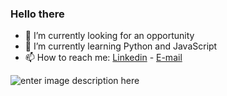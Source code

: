 ### Hello there 



- 🔭 I’m currently looking for an opportunity 
- 🌱 I’m currently learning Python and JavaScript
- 📫 How to reach me: [Linkedin](www.linkedin.com/in/gustavo-dm) - [E-mail](mailto:gustavothemoraes@gmail.com?subject=[GitHub]%20Source%20Han%20Sans)

![enter image description here](https://github-readme-stats.vercel.app/api?username=gustavo-dm&&show_icons=true&title_color=ffffff&icon_color=bb2acf&text_color=daf7dc&bg_color=151515)
